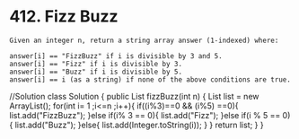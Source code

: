 # 412. Fizz Buzz
```PS
Given an integer n, return a string array answer (1-indexed) where:

answer[i] == "FizzBuzz" if i is divisible by 3 and 5.
answer[i] == "Fizz" if i is divisible by 3.
answer[i] == "Buzz" if i is divisible by 5.
answer[i] == i (as a string) if none of the above conditions are true.
 ```
 //Solution
 class Solution {
    public List<String> fizzBuzz(int n) {
        List<String> list = new ArrayList();
        for(int i= 1 ;i<=n ;i++){
            if((i%3)==0 && (i%5) ==0){
                list.add("FizzBuzz");
            }else if(i% 3 == 0){
                list.add("Fizz");
            }else if(i % 5 == 0){
                list.add("Buzz");
            }else{
                list.add(Integer.toString(i));
            }
        }
        return list;
    }
}
